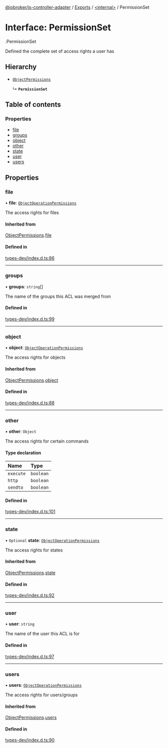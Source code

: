 [@iobroker/js-controller-adapter](../README.md) / [Exports](../modules.md) / [<internal\>](../modules/internal_.md) / PermissionSet

# Interface: PermissionSet

[<internal>](../modules/internal_.md).PermissionSet

Defined the complete set of access rights a user has

## Hierarchy

- [`ObjectPermissions`](internal_.ObjectPermissions.md)

  ↳ **`PermissionSet`**

## Table of contents

### Properties

- [file](internal_.PermissionSet.md#file)
- [groups](internal_.PermissionSet.md#groups)
- [object](internal_.PermissionSet.md#object)
- [other](internal_.PermissionSet.md#other)
- [state](internal_.PermissionSet.md#state)
- [user](internal_.PermissionSet.md#user)
- [users](internal_.PermissionSet.md#users)

## Properties

### file

• **file**: [`ObjectOperationPermissions`](internal_.ObjectOperationPermissions.md)

The access rights for files

#### Inherited from

[ObjectPermissions](internal_.ObjectPermissions.md).[file](internal_.ObjectPermissions.md#file)

#### Defined in

[types-dev/index.d.ts:86](https://github.com/ioBroker/ioBroker.js-controller/blob/d22bbffe/packages/types-dev/index.d.ts#L86)

___

### groups

• **groups**: `string`[]

The name of the groups this ACL was merged from

#### Defined in

[types-dev/index.d.ts:99](https://github.com/ioBroker/ioBroker.js-controller/blob/d22bbffe/packages/types-dev/index.d.ts#L99)

___

### object

• **object**: [`ObjectOperationPermissions`](internal_.ObjectOperationPermissions.md)

The access rights for objects

#### Inherited from

[ObjectPermissions](internal_.ObjectPermissions.md).[object](internal_.ObjectPermissions.md#object)

#### Defined in

[types-dev/index.d.ts:88](https://github.com/ioBroker/ioBroker.js-controller/blob/d22bbffe/packages/types-dev/index.d.ts#L88)

___

### other

• **other**: `Object`

The access rights for certain commands

#### Type declaration

| Name | Type |
| :------ | :------ |
| `execute` | `boolean` |
| `http` | `boolean` |
| `sendto` | `boolean` |

#### Defined in

[types-dev/index.d.ts:101](https://github.com/ioBroker/ioBroker.js-controller/blob/d22bbffe/packages/types-dev/index.d.ts#L101)

___

### state

• `Optional` **state**: [`ObjectOperationPermissions`](internal_.ObjectOperationPermissions.md)

The access rights for states

#### Inherited from

[ObjectPermissions](internal_.ObjectPermissions.md).[state](internal_.ObjectPermissions.md#state)

#### Defined in

[types-dev/index.d.ts:92](https://github.com/ioBroker/ioBroker.js-controller/blob/d22bbffe/packages/types-dev/index.d.ts#L92)

___

### user

• **user**: `string`

The name of the user this ACL is for

#### Defined in

[types-dev/index.d.ts:97](https://github.com/ioBroker/ioBroker.js-controller/blob/d22bbffe/packages/types-dev/index.d.ts#L97)

___

### users

• **users**: [`ObjectOperationPermissions`](internal_.ObjectOperationPermissions.md)

The access rights for users/groups

#### Inherited from

[ObjectPermissions](internal_.ObjectPermissions.md).[users](internal_.ObjectPermissions.md#users)

#### Defined in

[types-dev/index.d.ts:90](https://github.com/ioBroker/ioBroker.js-controller/blob/d22bbffe/packages/types-dev/index.d.ts#L90)
